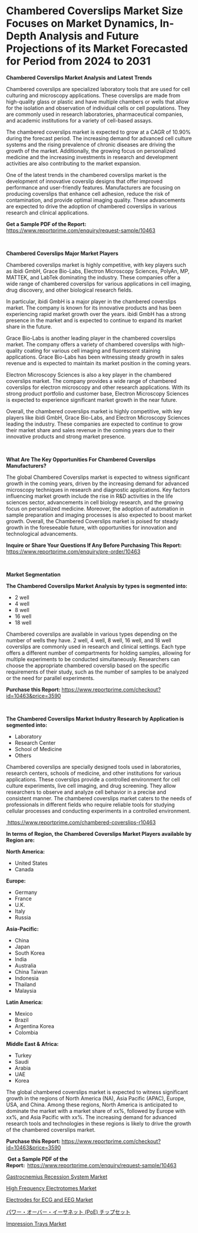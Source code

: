 <p><h1>Chambered Coverslips Market Size Focuses on Market Dynamics, In-Depth Analysis and Future Projections of its Market Forecasted for Period from 2024 to 2031</h1></p><p><strong>Chambered Coverslips Market Analysis and Latest Trends</strong></p>
<p><p>Chambered coverslips are specialized laboratory tools that are used for cell culturing and microscopy applications. These coverslips are made from high-quality glass or plastic and have multiple chambers or wells that allow for the isolation and observation of individual cells or cell populations. They are commonly used in research laboratories, pharmaceutical companies, and academic institutions for a variety of cell-based assays.</p><p>The chambered coverslips market is expected to grow at a CAGR of 10.90% during the forecast period. The increasing demand for advanced cell culture systems and the rising prevalence of chronic diseases are driving the growth of the market. Additionally, the growing focus on personalized medicine and the increasing investments in research and development activities are also contributing to the market expansion.</p><p>One of the latest trends in the chambered coverslips market is the development of innovative coverslip designs that offer improved performance and user-friendly features. Manufacturers are focusing on producing coverslips that enhance cell adhesion, reduce the risk of contamination, and provide optimal imaging quality. These advancements are expected to drive the adoption of chambered coverslips in various research and clinical applications.</p></p>
<p><strong>Get a Sample PDF of the Report:&nbsp;</strong> <a href="https://www.reportprime.com/enquiry/request-sample/10463">https://www.reportprime.com/enquiry/request-sample/10463</a></p>
<p>&nbsp;</p>
<p><strong>Chambered Coverslips Major Market Players</strong></p>
<p><p>Chambered coverslips market is highly competitive, with key players such as ibidi GmbH, Grace Bio-Labs, Electron Microscopy Sciences, PolyAn, MP, MATTEK, and LabTek dominating the industry. These companies offer a wide range of chambered coverslips for various applications in cell imaging, drug discovery, and other biological research fields.</p><p>In particular, ibidi GmbH is a major player in the chambered coverslips market. The company is known for its innovative products and has been experiencing rapid market growth over the years. ibidi GmbH has a strong presence in the market and is expected to continue to expand its market share in the future.</p><p>Grace Bio-Labs is another leading player in the chambered coverslips market. The company offers a variety of chambered coverslips with high-quality coating for various cell imaging and fluorescent staining applications. Grace Bio-Labs has been witnessing steady growth in sales revenue and is expected to maintain its market position in the coming years.</p><p>Electron Microscopy Sciences is also a key player in the chambered coverslips market. The company provides a wide range of chambered coverslips for electron microscopy and other research applications. With its strong product portfolio and customer base, Electron Microscopy Sciences is expected to experience significant market growth in the near future.</p><p>Overall, the chambered coverslips market is highly competitive, with key players like ibidi GmbH, Grace Bio-Labs, and Electron Microscopy Sciences leading the industry. These companies are expected to continue to grow their market share and sales revenue in the coming years due to their innovative products and strong market presence.</p></p>
<p>&nbsp;</p>
<p><strong>What Are The Key Opportunities For Chambered Coverslips Manufacturers?</strong></p>
<p><p>The global Chambered Coverslips market is expected to witness significant growth in the coming years, driven by the increasing demand for advanced microscopy techniques in research and diagnostic applications. Key factors influencing market growth include the rise in R&D activities in the life sciences sector, advancements in cell biology research, and the growing focus on personalized medicine. Moreover, the adoption of automation in sample preparation and imaging processes is also expected to boost market growth. Overall, the Chambered Coverslips market is poised for steady growth in the foreseeable future, with opportunities for innovation and technological advancements.</p></p>
<p><strong>Inquire or Share Your Questions If Any Before Purchasing This Report:</strong> <a href="https://www.reportprime.com/enquiry/pre-order/10463">https://www.reportprime.com/enquiry/pre-order/10463</a></p>
<p>&nbsp;</p>
<p><strong>Market Segmentation</strong></p>
<p><strong>The Chambered Coverslips Market Analysis by types is segmented into:</strong></p>
<p><ul><li>2 well</li><li>4 well</li><li>8 well</li><li>16 well</li><li>18 well</li></ul></p>
<p><p>Chambered coverslips are available in various types depending on the number of wells they have. 2 well, 4 well, 8 well, 16 well, and 18 well coverslips are commonly used in research and clinical settings. Each type offers a different number of compartments for holding samples, allowing for multiple experiments to be conducted simultaneously. Researchers can choose the appropriate chambered coverslip based on the specific requirements of their study, such as the number of samples to be analyzed or the need for parallel experiments.</p></p>
<p><strong>Purchase this Report:&nbsp;</strong><a href="https://www.reportprime.com/checkout?id=10463&price=3590">https://www.reportprime.com/checkout?id=10463&price=3590</a></p>
<p>&nbsp;</p>
<p><strong>The Chambered Coverslips Market Industry Research by Application is segmented into:</strong></p>
<p><ul><li>Laboratory</li><li>Research Center</li><li>School of Medicine</li><li>Others</li></ul></p>
<p><p>Chambered coverslips are specially designed tools used in laboratories, research centers, schools of medicine, and other institutions for various applications. These coverslips provide a controlled environment for cell culture experiments, live cell imaging, and drug screening. They allow researchers to observe and analyze cell behavior in a precise and consistent manner. The chambered coverslips market caters to the needs of professionals in different fields who require reliable tools for studying cellular processes and conducting experiments in a controlled environment.</p></p>
<p><a href="https://www.reportprime.com/chambered-coverslips-r10463">&nbsp;https://www.reportprime.com/chambered-coverslips-r10463</a></p>
<p><strong>In terms of Region, the Chambered Coverslips Market Players available by Region are:</strong></p>
<p>
    <p> <strong> North America: </strong>
        <ul>
            <li>United States</li>
            <li>Canada</li>
        </ul>
        </p> 
    <p> <strong> Europe: </strong>
        <ul>
            <li>Germany</li>
            <li>France</li>
            <li>U.K.</li>
            <li>Italy</li>
            <li>Russia</li>
        </ul>
        </p> 
    <p> <strong> Asia-Pacific: </strong>
        <ul>
            <li>China</li>
            <li>Japan</li>
            <li>South Korea</li>
            <li>India</li>
            <li>Australia</li>
            <li>China Taiwan</li>
            <li>Indonesia</li>
            <li>Thailand</li>
            <li>Malaysia</li>
        </ul>
        </p> 
    <p> <strong> Latin America: </strong>
        <ul>
            <li>Mexico</li>
            <li>Brazil</li>
            <li>Argentina Korea</li>
            <li>Colombia</li>
        </ul>
        </p> 
    <p> <strong> Middle East & Africa: </strong>
        <ul>
            <li>Turkey</li>
            <li>Saudi</li>
            <li>Arabia</li>
            <li>UAE</li>
            <li>Korea</li>
        </ul>
    </p>
    </p>
<p><p>The global chambered coverslips market is expected to witness significant growth in the regions of North America (NA), Asia Pacific (APAC), Europe, USA, and China. Among these regions, North America is anticipated to dominate the market with a market share of xx%, followed by Europe with xx%, and Asia Pacific with xx%. The increasing demand for advanced research tools and technologies in these regions is likely to drive the growth of the chambered coverslips market.</p></p>
<p><strong>Purchase this Report: </strong><a href="https://www.reportprime.com/checkout?id=10463&price=3590">https://www.reportprime.com/checkout?id=10463&price=3590</a></p>
<p>&nbsp;<strong>Get a Sample PDF of the Report:&nbsp;&nbsp;</strong><a href="https://www.reportprime.com/enquiry/request-sample/10463">https://www.reportprime.com/enquiry/request-sample/10463</a></p>
<p><strong></strong></p>
<p><p><a href="https://medium.com/@garyshaw626/gastrocnemius-recession-system-market-outlook-complete-industry-analysis-2024-to-2031-81be47d57244">Gastrocnemius Recession System Market</a></p><p><a href="https://medium.com/@alexander.murray3455/global-high-frequency-electrotomes-industry-types-applications-market-players-regional-growth-79eb081c9ec6">High Frequency Electrotomes Market</a></p><p><a href="https://github.com/goodweq44/Market-Research-Report-List-2/blob/main/electrodes-for-ecg-and-eeg-market.md">Electrodes for ECG and EEG Market</a></p><p><a href="https://github.com/SimeonBode1/Market-Research-Report-List-2/blob/main/596672586116.md">パワー・オーバー・イーサネット (PoE) チップセット</a></p><p><a href="https://github.com/MaraKoelpin2023/Market-Research-Report-List-2/blob/main/impression-trays-market.md">Impression Trays Market</a></p></p>